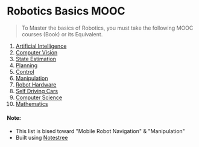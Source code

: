 # Robotics Basics MOOC
> To Master the basics of Robotics, you must take the following MOOC courses (Book) or its Equivalent.

1. [Artificial Intelligence](./Artificial%20Intelligence/index.md)
2. [Computer Vision](./Computer%20Vision/index.md)
3. [State Estimation](./State%20Estimation/index.md)
4. [Planning](./Planning/index.md)
5. [Control](./Control/index.md)
6. [Manipulation](./Manipulation/index.md)
7. [Robot Hardware](./Robot%20Hardware/index.md)
8. [Self Driving Cars](./Self%20Driving%20Cars/index.md)
9. [Computer Science](./Computer%20Science/index.md)
10. [Mathematics](./Mathematics/index.md)

#### Note:
- This list is bised toward "Mobile Robot Navigation" & "Manipulation"
- Built using [Notestree](https://github.com/aditya-shriwastava/NotesTree)
